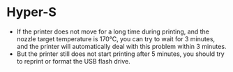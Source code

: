 # Hyper-S

- If the printer does not move for a long time during printing, and the nozzle target temperature is 170°C, you can try to wait for 3 minutes, and the printer will automatically deal with this problem within 3 minutes.
- But the printer still does not start printing after 5 minutes, you should try to reprint or format the USB flash drive.
